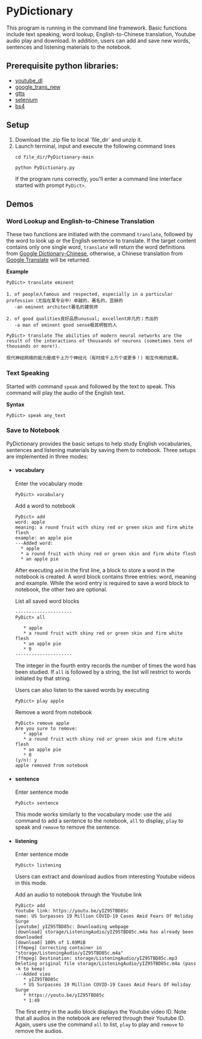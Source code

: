 # PyDictionary
This program is running in the command line framework. Basic functions include text speaking, word lookup, English-to-Chinese translation, Youtube audio play and download. In addition, users can add and save new words, sentences and listening materials to the notebook.

<h2>Prerequisite python libraries:</h2> 
<ul>
<li><a href="https://pypi.org/project/youtube_dl/" target="_blank">youtube_dl</a>
<li><a href="https://pypi.org/project/google-trans-new/" target="_blank">google_trans_new</a>
<li><a href="https://pypi.org/project/gTTS/" target="_blank">gtts</a>
<li><a href="https://pypi.org/project/selenium/" target="_blank">selenium</a>
<li><a href="https://pypi.org/project/bs4/" target="_blank">bs4</a>
</ul>

<h2>Setup</h2>
<ol>
  <li>Download the .zip file to local `file_dir` and unzip it.
  <li>Launch terminal, input and execute the following command lines

```
cd file_dir/PyDictionary-main
```
```
python PyDictionary.py
```
If the program runs correctly, you'll enter a command line interface started with prompt `PyDict>`.

</ol>
<h2>Demos</h2>
<h3>Word Lookup and English-to-Chinese Translation</h3>

These two functions are initiated with the command `translate`, followed by the word to look up or the English sentence to translate. If the target content contains only one single word, `translate` will return the word definitions from [Google Dictionary-Chinese](https://gdictchinese.freecollocation.com), otherwise,  a Chinese translation from [Google Translate](https://translate.google.com) will be returned.

**Example**

```
PyDict> translate eminent

1. of people人famous and respected, especially in a particular profession（尤指在某专业中）卓越的，著名的，显赫的
   -an eminent architect著名的建筑师

2. of good qualities良好品质unusual; excellent非凡的；杰出的
   -a man of eminent good sense极其明智的人
```


```
PyDict> translate The abilities of modern neural networks are the result of the interactions of thousands of neurons (sometimes tens of thousands or more!).

现代神经网络的能力是成千上万个神经元（有时成千上万个或更多！）相互作用的结果。
```

<h3>Text Speaking</h3>

Started with command `speak` and followed by the text to speak. This command will play the audio of the English text.

**Syntax**
```
PyDict> speak any_text
```

<h3>Save to Notebook</h3>
PyDictionary provides the basic setups to help study English vocabularies, sentences and listening materials by saving them to notebook. Three setups are implemented in three modes:

<ul>
<li><h4>vocabulary</h4>

Enter the vocabulary mode
 ```
PyDict> vocabulary
 ```
 Add a word to notebook
 ```
 PyDict> add
word: apple
meaning: a round fruit with shiny red or green skin and firm white flesh
example: an apple pie
---Added word: 
   * apple
   * a round fruit with shiny red or green skin and firm white flesh
   * an apple pie
```
After executing `add` in the first line, a block to store a word in the notebook is created. A word block contains three entries: word, meaning and example. While the word entry is required to save a word block to notebook, the other two are optional.

List all saved word blocks
```
---------------------
PyDict> all

   * apple
   * a round fruit with shiny red or green skin and firm white flesh
   * an apple pie
   * 0
---------------------
```
The integer in the fourth entry records the number of times the word has been studied. If `all` is followed by a string, the list will restrict to words initiated by that string.

Users can also listen to the saved words by executing
```
PyDict> play apple
```

Remove a word from notebook
```
PyDict> remove apple
Are you sure to remove: 
   * apple
   * a round fruit with shiny red or green skin and firm white flesh
   * an apple pie
   * 0
(y/n): y
apple removed from notebook
```

<li><h4>sentence</h4>

Enter sentence mode
```
PyDict> sentence
```

This mode works similarly to the vocabulary mode: use the `add` command to add a sentence to the notebook, `all` to display, `play` to speak and `remove` to remove the sentence.

<li><h4>listening</h4>

Enter sentence mode
```
PyDict> listening
```
Users can extract and download audios from interesting Youtube videos in this mode. 

Add an audio to notebook through the Youtube link
```
PyDict> add 
Youtube link: https://youtu.be/yIZ95TBD85c
name: US Surpasses 19 Million COVID-19 Cases Amid Fears Of Holiday Surge
[youtube] yIZ95TBD85c: Downloading webpage
[download] storage/ListeningAudio/yIZ95TBD85c.m4a has already been downloaded
[download] 100% of 1.69MiB
[ffmpeg] Correcting container in "storage/ListeningAudio/yIZ95TBD85c.m4a"
[ffmpeg] Destination: storage/ListeningAudio/yIZ95TBD85c.mp3
Deleting original file storage/ListeningAudio/yIZ95TBD85c.m4a (pass -k to keep)
---Added vieo
   * yIZ95TBD85c
   * US Surpasses 19 Million COVID-19 Cases Amid Fears Of Holiday Surge
   * https://youtu.be/yIZ95TBD85c
   * 1:49
```
The first entry in the audio block displays the Youtube video ID. Note that all audios in the notebook are referred through their Youtube ID. Again, users use the command `all` to list, `play` to play and `remove` to remove the audios.
</ul>
